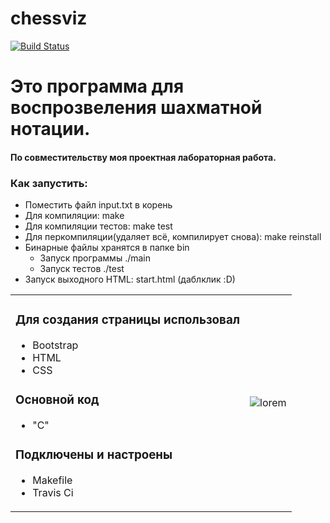 # chessviz

[![Build Status](https://travis-ci.com/liember/chessviz.svg?token=Dw3ku8C1M6CxLJR5j8ZN&branch=master)](https://travis-ci.com/liember/chessviz)

<H1>Это программа для воспрозвеления шахматной нотации.</H1>
<H4>По совместительству моя проектная лабораторная работа.</H4>

<table border="0">
  <tr>
    <td>  
      <H3>Для создания страницы использовал</H3>
      <ul>
        <li>Bootstrap</li>
        <li>HTML</li>
        <li>CSS</li>  
      </ul>
      <H3>Основной код</H3>
      <ul>
        <li>"С"</li>
      </ul>
      <H3>Подключены и настроены</H3>
      <ul>
        <li>Makefile</li>
        <li>Travis Ci</li>  
      </ul>
    </td>
    <td><img src="https://bipbap.ru/wp-content/uploads/2017/10/0_8eb56_842bba74_XL-640x400.jpg" alt="lorem""></td>
  </tr>
      <H3>Как запустить:</H3>
      <ul>
        <li>Поместить файл input.txt в корень</li>
        <li>Для компиляции: make</li>
        <li>Для компиляции тестов: make test</li>
        <li>Для перкомпиляции(удаляет всё, компилирует снова): make reinstall</li>
        <li>Бинарные файлы хранятся в папке bin
          <ul>
           <li>Запуск программы ./main</li>  
           <li>Запуск тестов ./test</li>              
          </ul>
        </li>
      <li>Запуск выходного HTML: start.html (даблклик :D) </li>
      </ul>
</table>
